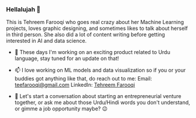 ### Hellalujah 👋

<!--
**TehreemFarooqi/TehreemFarooqi** is a ✨ _special_ ✨ repository because its `README.md` (this file) appears on your GitHub profile.

Here are some ideas to get you started:

- 🔭 I’m currently working on ...
- 🌱 I’m currently learning ...
- 👯 I’m looking to collaborate on ...
- 🤔 I’m looking for help with ...
- 💬 Ask me about ...
- 📫 How to reach me: ...
- 😄 Pronouns: ...
- ⚡ Fun fact: ...
-->

This is Tehreem Farooqi who goes real crazy about her Machine Learning projects, loves graphic designing, and sometimes likes to talk about herself in third person. She also did a lot of content writing before getting interested in AI and data science.

- 🔭 These days I'm working on an exciting product related to Urdu language, stay tuned for an update on that!

- 📫 I love working on ML models and data visualization so if you or your buddies got anything like that, do reach out to me:
Email: <a href="mailto:teefarooqi@gmail.com">teefarooqi@gmail.com</a>
LinkedIn: <a href="https://www.linkedin.com/in/tehreemfarooqi/">Tehreem Farooqi</a>

- 💬 Let's start a conversation about starting an entrepreneurial venture together, or ask me about those Urdu/Hindi words you don't understand, or gimme a job opportunity maybe? 😉
